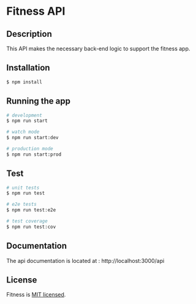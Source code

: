 # Fitness API
## Description

This API makes the necessary back-end logic to support the fitness app.

## Installation

```bash
$ npm install
```

## Running the app

```bash
# development
$ npm run start

# watch mode
$ npm run start:dev

# production mode
$ npm run start:prod
```

## Test

```bash
# unit tests
$ npm run test

# e2e tests
$ npm run test:e2e

# test coverage
$ npm run test:cov
```

## Documentation

The api documentation is located at : http://localhost:3000/api

## License

Fitness is [MIT licensed](LICENSE).
